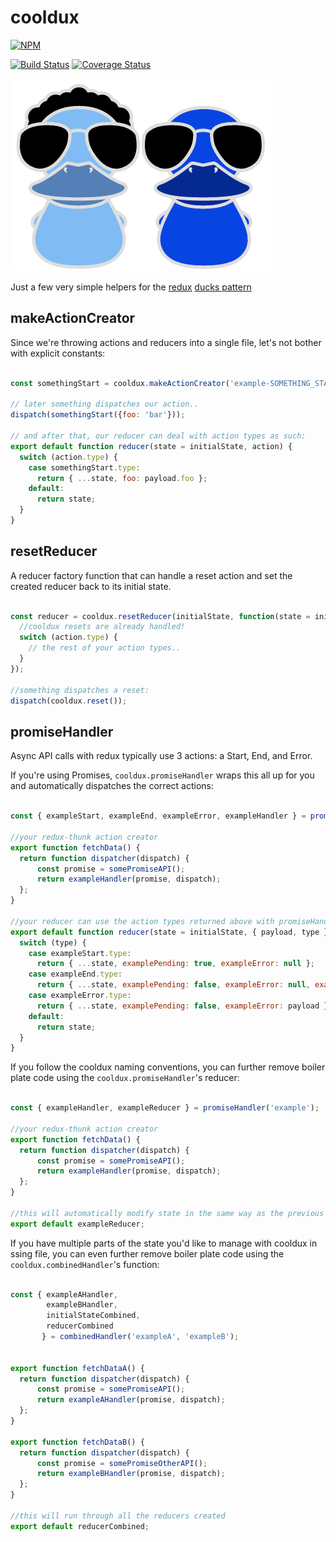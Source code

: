 # cooldux

[![NPM](https://nodei.co/npm/cooldux.png?compact=true)](https://nodei.co/npm/cooldux/)

[![Build Status](https://travis-ci.org/iceddev/cooldux.svg?branch=master)](https://travis-ci.org/iceddev/cooldux) [![Coverage Status](https://coveralls.io/repos/iceddev/cooldux/badge.svg?branch=master)](https://coveralls.io/r/iceddev/cooldux?branch=master)


![cooldux](cooldux.png)


Just a few very simple helpers for the [redux](http://redux.js.org/) [ducks pattern](https://github.com/erikras/ducks-modular-redux)


## makeActionCreator

Since we're throwing actions and reducers into a single file, let's not bother with explicit constants:

```javascript

const somethingStart = cooldux.makeActionCreator('example-SOMETHING_START');

// later something dispatches our action..
dispatch(somethingStart({foo: 'bar'}));

// and after that, our reducer can deal with action types as such:
export default function reducer(state = initialState, action) {
  switch (action.type) {
    case somethingStart.type:
      return { ...state, foo: payload.foo };
    default:
      return state;
  }
}

```

## resetReducer

A reducer factory function that can handle a reset action and set the created reducer back to its initial state.

```javascript

const reducer = cooldux.resetReducer(initialState, function(state = initialState, action) {
  //cooldux resets are already handled!
  switch (action.type) {
    // the rest of your action types..
  }
});

//something dispatches a reset:
dispatch(cooldux.reset());


```


## promiseHandler

Async API calls with redux typically use 3 actions: a Start, End, and Error.

If you're using Promises, `cooldux.promiseHandler` wraps this all up for you and automatically dispatches the correct actions:

```javascript

const { exampleStart, exampleEnd, exampleError, exampleHandler } = promiseHandler('example');

//your redux-thunk action creator
export function fetchData() {
  return function dispatcher(dispatch) {
      const promise = somePromiseAPI();
      return exampleHandler(promise, dispatch);
  };
}

//your reducer can use the action types returned above with promiseHandler
export default function reducer(state = initialState, { payload, type }) {
  switch (type) {
    case exampleStart.type:
      return { ...state, examplePending: true, exampleError: null };
    case exampleEnd.type:
      return { ...state, examplePending: false, exampleError: null, example: payload };
    case exampleError.type:
      return { ...state, examplePending: false, exampleError: payload };
    default:
      return state;
  }
}


```

If you follow the cooldux naming conventions, you can further remove boiler plate code using the `cooldux.promiseHandler`'s reducer:

```javascript

const { exampleHandler, exampleReducer } = promiseHandler('example');

//your redux-thunk action creator
export function fetchData() {
  return function dispatcher(dispatch) {
      const promise = somePromiseAPI();
      return exampleHandler(promise, dispatch);
  };
}

//this will automatically modify state in the same way as the previous example
export default exampleReducer;

```


If you have multiple parts of the state you'd like to manage with cooldux in ssing file, you can even further remove boiler plate code using the `cooldux.combinedHandler`'s function:

```javascript

const { exampleAHandler,
        exampleBHandler,
        initialStateCombined,
        reducerCombined
       } = combinedHandler('exampleA', 'exampleB');


export function fetchDataA() {
  return function dispatcher(dispatch) {
      const promise = somePromiseAPI();
      return exampleAHandler(promise, dispatch);
  };
}

export function fetchDataB() {
  return function dispatcher(dispatch) {
      const promise = somePromiseOtherAPI();
      return exampleBHandler(promise, dispatch);
  };
}

//this will run through all the reducers created
export default reducerCombined;

```
